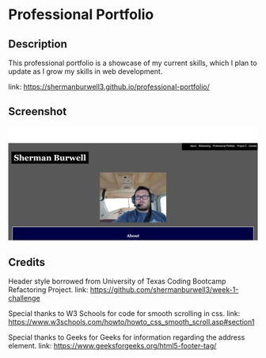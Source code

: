 # Professional Portfolio

## Description

This professional portfolio is a showcase of my current skills, which I plan to update as I grow my skills in web development.

link: https://shermanburwell3.github.io/professional-portfolio/

## Screenshot

![alt text](assets/images/webpage-screenshot.png)

## Credits

Header style borrowed from University of Texas Coding Bootcamp Refactoring Project.
link: https://github.com/shermanburwell3/week-1-challenge

Special thanks to W3 Schools for code for smooth scrolling in css.
link: https://www.w3schools.com/howto/howto_css_smooth_scroll.asp#section1

Special thanks to Geeks for Geeks for information regarding the address element.
link: https://www.geeksforgeeks.org/html5-footer-tag/